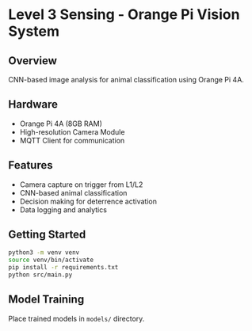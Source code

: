 # Level 3 Sensing - Orange Pi Vision System

## Overview
CNN-based image analysis for animal classification using Orange Pi 4A.

## Hardware
- Orange Pi 4A (8GB RAM)
- High-resolution Camera Module
- MQTT Client for communication

## Features
- Camera capture on trigger from L1/L2
- CNN-based animal classification
- Decision making for deterrence activation
- Data logging and analytics

## Getting Started
```bash
python3 -m venv venv
source venv/bin/activate
pip install -r requirements.txt
python src/main.py
```

## Model Training
Place trained models in `models/` directory.
